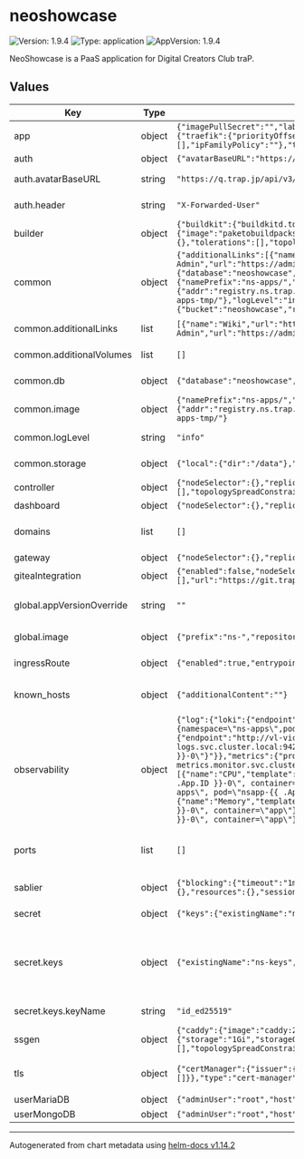 # neoshowcase

![Version: 1.9.4](https://img.shields.io/badge/Version-1.9.4-informational?style=flat-square) ![Type: application](https://img.shields.io/badge/Type-application-informational?style=flat-square) ![AppVersion: 1.9.4](https://img.shields.io/badge/AppVersion-1.9.4-informational?style=flat-square)

NeoShowcase is a PaaS application for Digital Creators Club traP.

## Values

| Key | Type | Default | Description |
|-----|------|---------|-------------|
| app | object | `{"imagePullSecret":"","labels":[],"namespace":"ns-apps","nodeSelector":{},"resources":{},"routing":{"traefik":{"priorityOffset":0},"type":"traefik"},"service":{"ipFamilies":[],"ipFamilyPolicy":""},"tolerations":[],"topologySpreadConstraints":[]}` | app defines user app pod configurations. |
| auth | object | `{"avatarBaseURL":"https://q.trap.jp/api/v3/public/icon/","header":"X-Forwarded-User"}` | auth defines user authentication. |
| auth.avatarBaseURL | string | `"https://q.trap.jp/api/v3/public/icon/"` | avatarBaseURL is used to display user icons in the dashboard. |
| auth.header | string | `"X-Forwarded-User"` | header defines the name of the header auth. |
| builder | object | `{"buildkit":{"buildkitd.toml":"","image":"moby/buildkit:rootless","resources":{}},"buildpack":{"image":"paketobuildpacks/builder:full","resources":{}},"nodeSelector":{},"replicas":1,"resources":{},"tolerations":[],"topologySpreadConstraints":[]}` | ns-builder component |
| common | object | `{"additionalLinks":[{"name":"Wiki","url":"https://wiki.trap.jp/services/NeoShowcase"},{"name":"DB Admin","url":"https://adminer.ns.trap.jp/"}],"additionalVolumeMounts":[],"additionalVolumes":[],"db":{"database":"neoshowcase","host":"mariadb.db.svc.cluster.local","port":3306,"username":"root"},"image":{"namePrefix":"ns-apps/","registry":{"addr":"registry.ns.trap.jp","scheme":"https","username":"robot$neoshowcase"},"tmpNamePrefix":"ns-apps-tmp/"},"logLevel":"info","storage":{"local":{"dir":"/data"},"s3":{"bucket":"neoshowcase","region":"ap-northeast-1"},"type":"s3"}}` | common defines various settings for use by all NeoShowcase components. |
| common.additionalLinks | list | `[{"name":"Wiki","url":"https://wiki.trap.jp/services/NeoShowcase"},{"name":"DB Admin","url":"https://adminer.ns.trap.jp/"}]` | Links to be displayed in the dashboard. |
| common.additionalVolumes | list | `[]` | Additional mounts to NeoShowcase component containers |
| common.db | object | `{"database":"neoshowcase","host":"mariadb.db.svc.cluster.local","port":3306,"username":"root"}` | db is used by NeoShowcase system components |
| common.image | object | `{"namePrefix":"ns-apps/","registry":{"addr":"registry.ns.trap.jp","scheme":"https","username":"robot$neoshowcase"},"tmpNamePrefix":"ns-apps-tmp/"}` | image is used to store user app images. |
| common.logLevel | string | `"info"` | Available log levels: trace, debug, info, warn, or error |
| common.storage | object | `{"local":{"dir":"/data"},"s3":{"bucket":"neoshowcase","region":"ap-northeast-1"},"type":"s3"}` | storage is used by NeoShowcase system components |
| controller | object | `{"nodeSelector":{},"replicas":1,"resources":{},"ssh":{"host":"ns.trap.jp","port":2201},"tolerations":[],"topologySpreadConstraints":[]}` | ns-controller component |
| dashboard | object | `{"nodeSelector":{},"replicas":1,"resources":{},"tolerations":[],"topologySpreadConstraints":[]}` | ns-dashboard component |
| domains | list | `[]` | domains define available domains to be used by user apps. For more, see pkg/infrastructure/k8simpl/config.go. |
| gateway | object | `{"nodeSelector":{},"replicas":1,"resources":{},"tolerations":[],"topologySpreadConstraints":[]}` | ns-gateway component |
| giteaIntegration | object | `{"enabled":false,"nodeSelector":{},"resources":{},"tolerations":[],"topologySpreadConstraints":[],"url":"https://git.trap.jp"}` | ns-gitea-integration component |
| global.appVersionOverride | string | `""` | If specified, overrides the chart app version. Used by NeoShowcase image tags. |
| global.image | object | `{"prefix":"ns-","repository":"ghcr.io/traptitech/"}` | image defines NeoShowcase image config. |
| ingressRoute | object | `{"enabled":true,"entrypoints":["web"],"host":"ns.trap.jp","middlewares":[],"tls":{"secretName":""}}` | ingressRoute renders IngressRoute resource, if enabled. |
| known_hosts | object | `{"additionalContent":""}` | known_hosts is mounted into builder, controller, and gateway to clone user repositories. |
| observability | object | `{"log":{"loki":{"endpoint":"http://loki.monitor.svc.cluster.local:3100","queryTemplate":"{namespace=\"ns-apps\",pod=\"nsapp-{{ .App.ID }}-0\"}"},"type":"victorialogs","victorialogs":{"endpoint":"http://vl-victoria-logs-single-server.victoria-logs.svc.cluster.local:9428","queryTemplate":"{namespace=\"ns-apps\",pod=\"nsapp-{{ .App.ID }}-0\"}"}},"metrics":{"prometheus":{"endpoint":"http://victoria-metrics.monitor.svc.cluster.local:8428","queries":[{"name":"CPU","template":"rate(container_cpu_user_seconds_total{namespace=\"ns-apps\", pod=\"nsapp-{{ .App.ID }}-0\", container=\"app\"}[5m]) + rate(container_cpu_system_seconds_total{namespace=\"ns-apps\", pod=\"nsapp-{{ .App.ID }}-0\", container=\"app\"}[5m])"},{"name":"Memory","template":"container_memory_usage_bytes{namespace=\"ns-apps\", pod=\"nsapp-{{ .App.ID }}-0\", container=\"app\"} + container_memory_swap{namespace=\"ns-apps\", pod=\"nsapp-{{ .App.ID }}-0\", container=\"app\"}"}]},"type":"prometheus"}}` | observability (o11y) defines user apps' o11y configuration to be viewed from the dashboard. |
| ports | list | `[]` | ports define available port-forward ports to be used by user apps. For more, see pkg/infrastructure/k8simpl/config.go. |
| sablier | object | `{"blocking":{"timeout":"1m"},"dynamic":{"theme":"neoshowcase"},"enabled":true,"nodeSelector":{},"resources":{},"sessionDuration":"1h","tolerations":[],"topologySpreadConstraints":[]}` | sablier component starts user pods on demand. |
| secret | object | `{"keys":{"existingName":"ns-keys","keyName":"id_ed25519"},"ns":{"existingName":"ns"}}` | secret defines secret names to be used by NeoShowcase components. |
| secret.keys | object | `{"existingName":"ns-keys","keyName":"id_ed25519"}` | Keys are used by gateway and controller to clone user repositories. The corresponding public key is intended to be set to an admin deploy-key of an external Gitea instance. |
| secret.keys.keyName | string | `"id_ed25519"` | Only ed25519 type is supported for now. |
| ssgen | object | `{"caddy":{"image":"caddy:2-alpine","resources":{}},"nodeSelector":{},"pvc":{"storage":"1Gi","storageClassName":""},"replicas":2,"resources":{},"tolerations":[],"topologySpreadConstraints":[]}` | ns-ssgen component |
| tls | object | `{"certManager":{"issuer":{"kind":"ClusterIssuer","name":"cluster-issuer"},"wildcard":{"domains":[]}},"type":"cert-manager"}` | tls defines tls setting for user app ingress. For more, see pkg/infrastructure/k8simpl/config.go. |
| userMariaDB | object | `{"adminUser":"root","host":"mariadb.db.svc.cluster.local","port":3306}` | userMariaDB is used by user apps. |
| userMongoDB | object | `{"adminUser":"root","host":"mongo.db.svc.cluster.local","port":27017}` | userMongoDB is used by user apps. |

----------------------------------------------
Autogenerated from chart metadata using [helm-docs v1.14.2](https://github.com/norwoodj/helm-docs/releases/v1.14.2)
